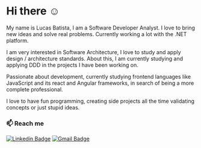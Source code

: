 # Hi there :relaxed:

My name is Lucas Batista, I am a Software Developer Analyst. I love to bring new ideas and solve real problems. Currently working a lot with the .NET platform.

I am very interested in Software Architecture, I love to study and apply design / architecture standards. About this, I am currently studying and applying DDD in the projects I have been working on.

Passionate about development, currently studying frontend languages like JavaScript and its react and Angular frameworks, in search of being a more complete professional.

I love to have fun programming, creating side projects all the time validating concepts or just stupid ideas. 

### :mailbox: Reach me	
[![Linkedin Badge](https://img.shields.io/badge/-LinkedIn-blue?style=flat-square&logo=Linkedin&logoColor=white&link=https://www.linkedin.com/in/lucas-batista-14a6a2131/)](https://www.linkedin.com/in/lucas-batista-14a6a2131/)
[![Gmail Badge](https://img.shields.io/badge/-Gmail-c14438?style=flat-square&logo=Gmail&logoColor=white&link=mailto:lucasq04@gmail.com)](mailto:lucasq04@gmail.com)

<!--
**lucassbatista/lucassbatista** is a ✨ _special_ ✨ repository because its `README.md` (this file) appears on your GitHub profile.

Here are some ideas to get you started:

- 🔭 I’m currently working on ...
- 🌱 I’m currently learning ...
- 👯 I’m looking to collaborate on ...
- 🤔 I’m looking for help with ...
- 💬 Ask me about ...
- 📫 How to reach me: ...
- 😄 Pronouns: ...
- ⚡ Fun fact: ...
-->
